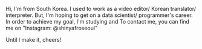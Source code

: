 Hi, I'm <Youngho Shin> from South Korea.
I used to work as a video editor/ Korean translator/ interpreter.
But, I'm hoping to get on a data scientist/ programmer's career. 
In order to achieve my goal, I'm studying <Python> and <Javascript>
To contact me, you can find me on "Instagram: @shinyafroseoul"
  
  Until I make it, cheers!
